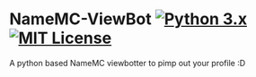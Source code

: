 # NameMC-ViewBot [![Python 3.x](https://img.shields.io/badge/PYTHON-3.X-blueviolet?style=for-the-badge)](http://www.python.org/download/) [![MIT License](https://img.shields.io/badge/LICENSE-MIT-brightgreen?style=for-the-badge)](https://github.com/AXDZ/NameMC-ViewBot/blob/master/LICENSE)
A python based NameMC viewbotter to pimp out your profile :D
